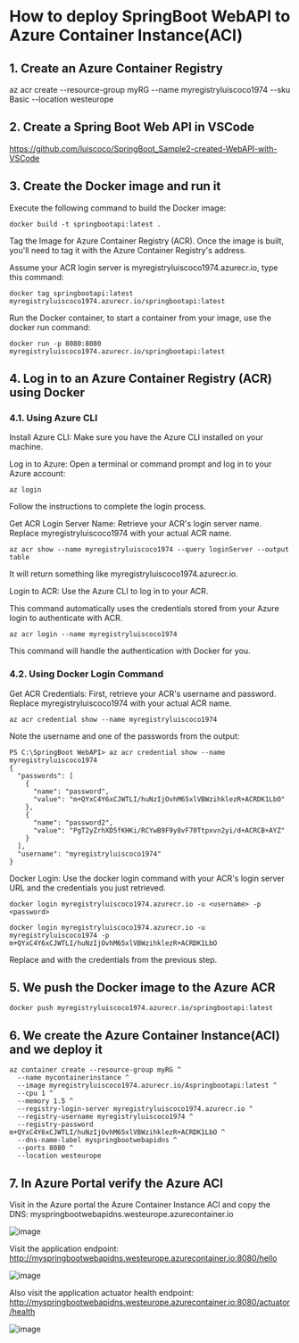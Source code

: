 # How to deploy SpringBoot WebAPI to Azure Container Instance(ACI)

## 1. Create an Azure Container Registry

az acr create --resource-group myRG --name myregistryluiscoco1974 --sku Basic --location westeurope

## 2. Create a Spring Boot Web API in VSCode

https://github.com/luiscoco/SpringBoot_Sample2-created-WebAPI-with-VSCode

## 3. Create the Docker image and run it

Execute the following command to build the Docker image:

```
docker build -t springbootapi:latest .
```

Tag the Image for Azure Container Registry (ACR). Once the image is built, you'll need to tag it with the Azure Container Registry's address.

Assume your ACR login server is myregistryluiscoco1974.azurecr.io, type this command:

```
docker tag springbootapi:latest myregistryluiscoco1974.azurecr.io/springbootapi:latest
```

Run the Docker container, to start a container from your image, use the docker run command:

```
docker run -p 8080:8080 myregistryluiscoco1974.azurecr.io/springbootapi:latest
```

## 4. Log in to an Azure Container Registry (ACR) using Docker

### 4.1. Using Azure CLI

Install Azure CLI: Make sure you have the Azure CLI installed on your machine.

Log in to Azure: Open a terminal or command prompt and log in to your Azure account:

```
az login
```

Follow the instructions to complete the login process.

Get ACR Login Server Name: Retrieve your ACR's login server name. Replace myregistryluiscoco1974 with your actual ACR name.

```
az acr show --name myregistryluiscoco1974 --query loginServer --output table
```

It will return something like myregistryluiscoco1974.azurecr.io.

Login to ACR: Use the Azure CLI to log in to your ACR. 

This command automatically uses the credentials stored from your Azure login to authenticate with ACR.

```
az acr login --name myregistryluiscoco1974
```

This command will handle the authentication with Docker for you.

### 4.2. Using Docker Login Command

Get ACR Credentials: First, retrieve your ACR's username and password. Replace myregistryluiscoco1974 with your actual ACR name.

```
az acr credential show --name myregistryluiscoco1974
```

Note the username and one of the passwords from the output:

```
PS C:\SpringBoot WebAPI> az acr credential show --name myregistryluiscoco1974
{
  "passwords": [
    {
      "name": "password",
      "value": "m+QYxC4Y6xCJWTLI/huNzIjOvhM65xlVBWzihklezR+ACRDK1LbO"
    },
    {
      "name": "password2",
      "value": "PgT2yZrhXD5fKHKi/RCYwB9F9y8vF70Ttpxvn2yi/d+ACRCB+AYZ"
    }
  ],
  "username": "myregistryluiscoco1974"
}
```

Docker Login: Use the docker login command with your ACR's login server URL and the credentials you just retrieved.

```
docker login myregistryluiscoco1974.azurecr.io -u <username> -p <password>
```

```
docker login myregistryluiscoco1974.azurecr.io -u myregistryluiscoco1974 -p m+QYxC4Y6xCJWTLI/huNzIjOvhM65xlVBWzihklezR+ACRDK1LbO
```

Replace <username> and <password> with the credentials from the previous step.

## 5. We push the Docker image to the Azure ACR

```
docker push myregistryluiscoco1974.azurecr.io/springbootapi:latest
```  

## 6. We create the Azure Container Instance(ACI) and we deploy it

```
az container create --resource-group myRG ^
  --name mycontainerinstance ^
  --image myregistryluiscoco1974.azurecr.io/Aspringbootapi:latest ^
  --cpu 1 ^
  --memory 1.5 ^
  --registry-login-server myregistryluiscoco1974.azurecr.io ^
  --registry-username myregistryluiscoco1974 ^
  --registry-password m+QYxC4Y6xCJWTLI/huNzIjOvhM65xlVBWzihklezR+ACRDK1LbO ^
  --dns-name-label myspringbootwebapidns ^
  --ports 8080 ^
  --location westeurope
```

## 7. In Azure Portal verify the Azure ACI

Visit in the Azure portal the Azure Container Instance ACI and copy the DNS: myspringbootwebapidns.westeurope.azurecontainer.io

![image](https://github.com/luiscoco/SpringBoot_Sample7-deploy-WebAPI-to-Azure_Container_Instance_ACI/assets/32194879/7a8e4287-9c9d-43f4-a1d9-c012b8fc3639)

Visit the application endpoint: http://myspringbootwebapidns.westeurope.azurecontainer.io:8080/hello

![image](https://github.com/luiscoco/SpringBoot_Sample7-deploy-WebAPI-to-Azure_Container_Instance_ACI/assets/32194879/8e39054f-5273-4bec-adb7-8dab87bf763c)

Also visit the application actuator health endpoint: http://myspringbootwebapidns.westeurope.azurecontainer.io:8080/actuator/health

![image](https://github.com/luiscoco/SpringBoot_Sample7-deploy-WebAPI-to-Azure_Container_Instance_ACI/assets/32194879/5688ae4a-4a0d-45fc-ac8a-1816191bbf84)

